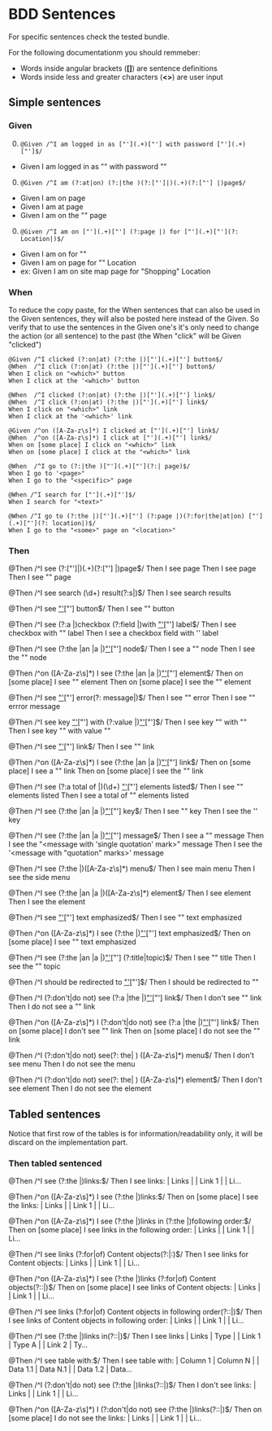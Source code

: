 # BDD Sentences

For specific sentences check the tested bundle.

For the following documentationm you should remmeber:

* Words inside angular brackets (**[]**) are sentence definitions
* Words inside less and greater characters (**<>**) are user input


## Simple sentences


### Given

0. ```@Given /^I am logged in as ["'](.+)["'] with password ["'](.+)["']$/```
 * Given I am logged in as "<user>" with password "<password>"

0. ```@Given /^I am (?:at|on) (?:|the )(?:["']|)(.+)(?:["'] |)page$/```
 * Given I am on <which>page
 * Given I am at <which> page
 * Given I am on the "<which>" page

0. ```@Given /^I am on ["'](.+)["'] (?:page |) for ["'](.+)["'](?: Location|)$/```
 * Given I am on <page> for "<special-location>"
 * Given I am on <some> page for "<special>" Location
 * ex: Given I am on site map page for "Shopping" Location


### When

To reduce the copy paste, for the When sentences that can also be used in the
Given sentences, they will also be posted here instead of the Given.
So verify that to use the sentences in the Given one's it's only need to change
the action (or all sentence) to the past (the When "click" will be Given "clicked")

    @Given /^I clicked (?:on|at) (?:the |)["'](.+)["'] button$/
    @When  /^I click (?:on|at) (?:the |)["'](.+)["'] button$/
    When I click on "<which>" button
    When I click at the '<which>' button

    @When  /^I clicked (?:on|at) (?:the |)["'](.+)["'] link$/
    @When  /^I click (?:on|at) (?:the |)["'](.+)["'] link$/
    When I click on "<which>" link
    When I click at the '<which>' link

    @Given /^on ([A-Za-z\s]*) I clicked at ["'](.+)["'] link$/
    @When  /^on ([A-Za-z\s]*) I click at ["'](.+)["'] link$/
    When on [some place] I click on "<which>" link
    When on [some place] I click at the "<which>" link

    @When  /^I go to (?:|the )["'](.+)["'](?:| page)$/
    When I go to '<page>"
    When I go to the "<specific>" page

    @When /^I search for ["'](.+)["']$/
    When I search for "<text>"

    @When /^I go to (?:the |)["'](.+)["'] (?:page |)(?:for|the|at|on) ["'](.+)["'](?: location|)$/
    When I go to the "<some>" page on "<location>"


### Then

@Then /^I see (?:["']|)(.+)(?:["'] |)page$/
Then I see <which>page
Then I see <which> page
Then I see "<which>" page

@Then /^I see search (\d+) result(?:s|)$/
Then I see search <total> results

@Then /^I see ["'](.+)["'] button$/
Then I see "<some>" button

@Then /^I see (?:a |)checkbox (?:field |)with ["'](.+)["'] label$/
Then I see checkbox with "<some>" label
Then I see a checkbox field with '<some>' label

@Then /^I see (?:the |an |a |)["'](.+)["'] node$/
Then I see a "<common>" node
Then I see the "<specific>" node

@Then /^on ([A-Za-z\s]*) I see (?:the |an |a |)["'](.+)["'] element$/
Then on [some place] I see "<another>" element
Then on [some place] I see the "<specific>" element

@Then /^I see ["'](.+)["'] error(?: message|)$/
Then I see "<message>" error
Then I see "<some>" errror message

@Then /^I see key ["'](.+)["'] with (?:value |)["'](.+)["']$/
Then I see key "<key>" with "<value>"
Then I see key "<key>" with value "<value>"

@Then /^I see ["'](.+)["'] link$/
Then I see "<some>" link

@Then /^on ([A-Za-z\s]*) I see (?:the |an |a |)["'](.+)["'] link$/
Then on [some place] I see a "<specific>" link
Then on [some place] I see the "<other>" link

@Then /^I see (?:a total of |)(\d+) ["'](.+)["'] elements listed$/
Then I see <total> "<object>" elements listed
Then I see a total of <total> "<object>" elements listed

@Then /^I see (?:the |an |a |)["'](.+)["'] key$/
Then I see "<some>" key
Then I see the '<real>' key

@Then /^I see (?:the |an |a |)["'](.+)["'] message$/
Then I see a "<text>" message
Then I see the "<message with 'single quotation' mark>" message
Then I see the '<message with "quotation" marks>' message

@Then /^I see (?:the |)([A-Za-z\s]*) menu$/
Then I see main menu
Then I see the side menu

@Then /^I see (?:the |an |a |)([A-Za-z\s]*) element$/
Then I see <special> element
Then I see the <special> element

@Then /^I see ["'](.+)["'] text emphasized$/
Then I see "<some>" text emphasized

@Then /^on ([A-Za-z\s]*) I see (?:the |)["'](.+)["'] text emphasized$/
Then on [some place] I see "<some>" text emphasized

@Then /^I see (?:the |an |a |)["'](.+)["'] (?:title|topic)$/
Then I see "<some>" title
Then I see the "<special>" topic

@Then /^I should be redirected to ["'](.+)["']$/
Then I should be redirected to "<path>"

@Then /^I (?:don\'t|do not) see (?:a |the |)["'](.+)["'] link$/
Then I don't see "<some>" link
Then I do not see a "<some>" link

@Then /^on ([A-Za-z\s]*) I (?:don\'t|do not) see (?:a |the |)["'](.+)["'] link$/
Then on [some place] I don't see "<some>" link
Then on [some place] I do not see the "<some>" link

@Then /^I (?:don\'t|do not) see(?: the| ) ([A-Za-z\s]*) menu$/
Then I don't see <which> menu
Then I do not see the <which> menu

@Then /^I (?:don\'t|do not) see(?: the| ) ([A-Za-z\s]*) element$/
Then I don't see <which> element
Then I do not see the <which> element


## Tabled sentences

Notice that first row of the tables is for information/readability only, it will
be discard on the implementation part.


### Then tabled sentenced

@Then /^I see (?:the |)links:$/
Then I see links:
    | Links  |
    | Link 1 |
    | Li...

@Then /^on ([A-Za-z\s]*) I see (?:the |)links:$/
Then on [some place] I see the links:
    | Links  |
    | Link 1 |
    | Li...

@Then /^on ([A-Za-z\s]*) I see (?:the |)links in (?:the |)following order:$/
Then on [some place] I see links in the following order:
    | Links  |
    | Link 1 |
    | Li...

 @Then /^I see links (?:for|of) Content objects(?:|\:)$/
 Then I see links for Content objects:
    | Links  |
    | Link 1 |
    | Li...

@Then /^on ([A-Za-z\s]*) I see (?:the |)links (?:for|of) Content objects(?:\:|)$/
Then on [some place] I see links of Content objects:
    | Links  |
    | Link 1 |
    | Li...

@Then /^I see links (?:for|of) Content objects in following order(?:\:|)$/
Then I see links of Content objects in following order:
    | Links  |
    | Link 1 |
    | Li...

@Then /^I see (?:the |)links in(?:\:|)$/
Then I see links
    | Links  | Type   |
    | Link 1 | Type A |
    | Link 2 | Ty...

@Then /^I see table with:$/
Then I see table with:
    | Column 1 | Column N |
    | Data 1.1 | Data N.1 |
    | Data 1.2 | Data...

@Then /^I (?:don\'t|do not) see (?:the |)links(?:\:|)$/
Then I don't see links:
    | Links  |
    | Link 1 |
    | Li...

@Then /^on ([A-Za-z\s]*) I (?:don\'t|do not) see (?:the |)links(?:\:|)$/
Then on [some place] I do not see the links:
    | Links  |
    | Link 1 |
    | Li...

